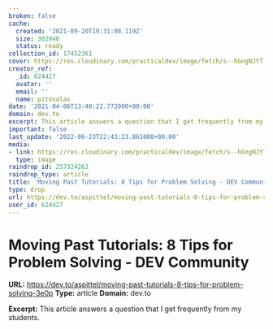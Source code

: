 ```yaml
---
broken: false
cache:
  created: '2021-09-20T19:31:08.119Z'
  size: 302940
  status: ready
collection_id: 17452361
cover: https://res.cloudinary.com/practicaldev/image/fetch/s--hGngNJYT--/c_imagga_scale,f_auto,fl_progressive,h_500,q_auto,w_1000/https://cl.ly/723820b3e9b3/download/Image%25202019-05-14%2520at%252012.41.50%2520PM.png
creator_ref:
  _id: 624427
  avatar: ''
  email: ''
  name: pitosalas
date: '2021-04-06T13:40:22.772000+00:00'
domain: dev.to
excerpt: This article answers a question that I get frequently from my students.
important: false
last_update: '2022-06-23T22:43:23.861000+00:00'
media:
- link: https://res.cloudinary.com/practicaldev/image/fetch/s--hGngNJYT--/c_imagga_scale,f_auto,fl_progressive,h_500,q_auto,w_1000/https://cl.ly/723820b3e9b3/download/Image%25202019-05-14%2520at%252012.41.50%2520PM.png
  type: image
raindrop_id: 257324263
raindrop_type: article
title: 'Moving Past Tutorials: 8 Tips for Problem Solving - DEV Community'
type: drop
url: https://dev.to/aspittel/moving-past-tutorials-8-tips-for-problem-solving-3e0p
user_id: 624427
---
```


# Moving Past Tutorials: 8 Tips for Problem Solving - DEV Community

**URL:** https://dev.to/aspittel/moving-past-tutorials-8-tips-for-problem-solving-3e0p
**Type:** article
**Domain:** dev.to

**Excerpt:** This article answers a question that I get frequently from my students.
